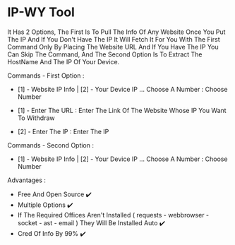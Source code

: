 # IP-WY Tool
It Has 2 Options, The First Is To Pull The Info Of Any Website Once You Put The IP And If You Don't Have The IP It Will Fetch It For You With The First Command Only By Placing The Website URL And If You Have The IP You Can Skip The Command, And The Second Option Is To Extract The HostName And The IP Of Your Device.

Commands - First Option :
- [1] - Website IP Info | [2] - Your Device IP ... 
Choose A Number : Choose Number

- [1] - Enter The URL : Enter The Link Of The Website Whose IP You Want To Withdraw
- [2] - Enter The IP : Enter The IP

Commands - Second Option :
- [1] - Website IP Info | [2] - Your Device IP ... 
Choose A Number : Choose Number

Advantages :
- Free And Open Source ✔️
- Multiple Options ✔️
- If The Required Offices Aren't Installed ( requests - webbrowser - socket - ast - email ) They Will Be Installed Auto ✔️
- Cred Of Info By 99% ✔️ 
